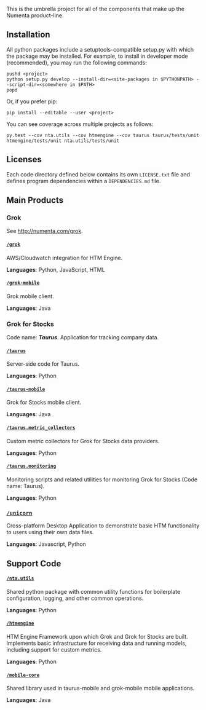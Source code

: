 This is the umbrella project for all of the components that make up the
Numenta product-line.


## Installation

All python packages include a setuptools-compatible
setup.py with which the package may be installed.  For example, to install
in developer mode (recommended), you may run the following commands:

    pushd <project>
    python setup.py develop --install-dir=<site-packages in $PYTHONPATH> --script-dir=<somewhere in $PATH>
    popd

Or, if you prefer pip:

    pip install --editable --user <project>

You can see coverage across multiple projects as follows:

    py.test --cov nta.utils --cov htmengine --cov taurus taurus/tests/unit htmengine/tests/unit nta.utils/tests/unit


## Licenses

Each code directory defined below contains its own `LICENSE.txt` file and
defines program dependencies within a `DEPENDENCIES.md` file.


## Main Products


### Grok

See http://numenta.com/grok.

#### [`/grok`](grok)

AWS/Cloudwatch integration for HTM Engine.

**Languages**: Python, JavaScript, HTML

#### [`/grok-mobile`](grok-mobile)

Grok mobile client.

**Languages**: Java


### Grok for Stocks

Code name: _**Taurus**_. Application for tracking company data.

#### [`/taurus`](taurus)

Server-side code for Taurus.

**Languages**: Python

#### [`/taurus-mobile`](taurus-mobile)

Grok for Stocks mobile client.

**Languages**: Java

#### [`/taurus.metric_collectors`](taurus.metric_collectors)

Custom metric collectors for Grok for Stocks data providers.

**Languages**: Python

#### [`/taurus.monitoring`](taurus.monitoring)

Monitoring scripts and related utilities for monitoring Grok for Stocks
(Code name: Taurus).

**Languages**: Python


### [`/unicorn`](unicorn)

Cross-platform Desktop Application to demonstrate basic HTM functionality
to users using their own data files.

**Languages**: Javascript, Python


## Support Code


#### [`/nta.utils`](nta.utils)

Shared python package with common utility functions for boilerplate
configuration, logging, and other common operations.

**Languages**: Python

#### [`/htmengine`](htmengine)

HTM Engine Framework upon which Grok and Grok for Stocks are built.
Implements basic infrastructure for receiving data and running models, including
support for custom metrics.

**Languages**: Python

#### [`/mobile-core`](mobile-core)

Shared library used in taurus-mobile and grok-mobile mobile applications.

**Languages**: Java
